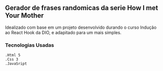 ## Gerador de frases randomicas da serie How I met Your Mother

Idealizado com base em um projeto desenvolvido durando o curso Indução ao React Hook da DIO, e adapitado para um mais simples.

### Tecnologias Usadas

    .Html 5
    .Css 3
    .JavaSript
